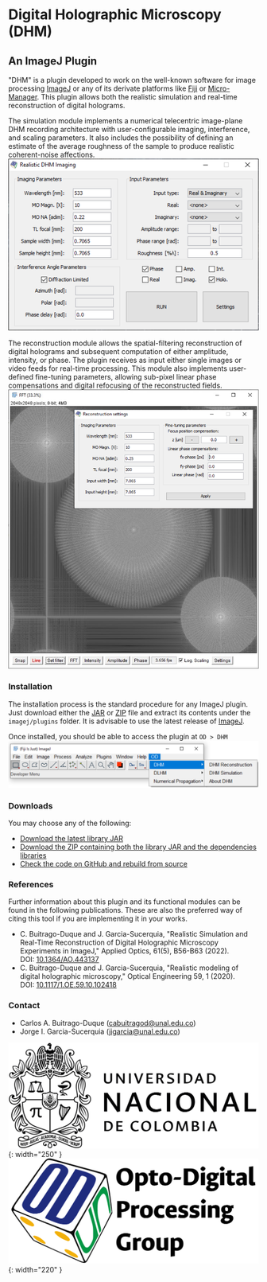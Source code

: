 # Digital Holographic Microscopy (DHM)
## An ImageJ Plugin

"DHM" is a plugin developed to work on the well-known software for image processing [ImageJ](https://imagej.nih.gov/ij/index.html) or any of its derivate platforms like [Fiji](https://fiji.sc/) or [Micro-Manager](https://micro-manager.org/). This plugin allows both the realistic simulation and real-time reconstruction of digital holograms.

The simulation module implements a numerical telecentric image-plane DHM recording architecture with user-configurable imaging, interference, and scaling parameters. It also includes the possibility of defining an estimate of the average roughness of the sample to produce realistic coherent-noise affections.  
![Simulation GUI](/img/SimulationGUI.png)  

The reconstruction module allows the spatial-filtering reconstruction of digital holograms and subsequent computation of either amplitude, intensity, or phase. The plugin receives as input either single images or video feeds for real-time processing. This module also implements user-defined fine-tuning parameters, allowing sub-pixel linear phase compensations and digital refocusing of the reconstructed fields.  
![Reconstruction GUI](/img/ReconstructionGUI.png)

### Installation

The installation process is the standard procedure for any ImageJ plugin. Just download either the [JAR](https://drive.google.com/file/d/1ARskoFNgAdFyMoVHhxgctC_6oN80dwRV/view?usp=sharing) or [ZIP](https://drive.google.com/file/d/1-E5lRbGQM7V8hH5Z06D8NGE2bldeSMQ9/view?usp=sharing) file and extract its contents under the `imagej/plugins` folder. It is advisable to use the latest release of [ImageJ](https://imagej.net/downloads).

Once installed, you should be able to access the plugin at `OD > DHM`
![Fiji GUI Access](/img/FijiGUI.png)

### Downloads
You may choose any of the following:
- [Download the latest library JAR](https://drive.google.com/file/d/1ARskoFNgAdFyMoVHhxgctC_6oN80dwRV/view?usp=sharing)
- [Download the ZIP containing both the library JAR and the dependencies libraries](https://drive.google.com/file/d/1-E5lRbGQM7V8hH5Z06D8NGE2bldeSMQ9/view?usp=sharing)
- [Check the code on GitHub and rebuild from source](https://github.com/unal-optodigital/DHM)

### References
Further information about this plugin and its functional modules can be found in the following publications. These are also the preferred way of citing this tool if you are implementing it in your works.
- C. Buitrago-Duque and J. Garcia-Sucerquia, "Realistic Simulation and Real-Time Reconstruction of Digital Holographic Microscopy Experiments in ImageJ," Applied Optics, 61(5), B56-B63 (2022).  
DOI: [10.1364/AO.443137](https://doi.org/10.1364/AO.443137)
- C. Buitrago-Duque and J. Garcia-Sucerquia, "Realistic modeling of digital holographic microscopy," Optical Engineering 59, 1 (2020).  
DOI: [10.1117/1.OE.59.10.102418](https://doi.org/10.1117/1.OE.59.10.102418)

### Contact
- Carlos A. Buitrago-Duque ([cabuitragod@unal.edu.co](mailto:cabuitragod@unal.edu.co))
- Jorge I. Garcia-Sucerquia ([jigarcia@unal.edu.co](mailto:jigarcia@unal.edu.co))

![UNAL](/img/UNAL.png){: width="250" }![ODP](/img/OD.png){: width="220" }

